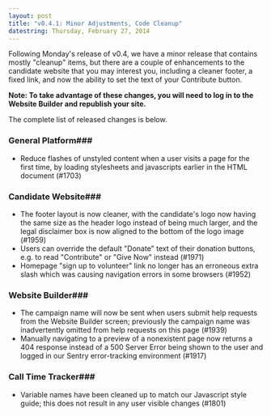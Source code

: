 ```yaml
---
layout: post
title: "v0.4.1: Minor Adjustments, Code Cleanup"
datestring: Thursday, February 27, 2014
---
```


Following Monday's release of v0.4, we have a minor release that contains mostly "cleanup" items, but there are a couple of enhancements to the candidate website that you may interest you, including a cleaner footer, a fixed link, and now the ability to set the text of your Contribute button. 

**Note: To take advantage of these changes, you will need to log in to the Website Builder and republish your site.**

The complete list of released changes is below.

### General Platform### 
* Reduce flashes of unstyled content when a user visits a page for the first time, by loading stylesheets and javascripts earlier in the HTML document (#1703)

### Candidate Website### 
* The footer layout is now cleaner, with the candidate's logo now having the same size as the header logo instead of being much larger, and the legal disclaimer box is now aligned to the bottom of the logo image (#1959)
* Users can override the default "Donate" text of their donation buttons, e.g. to read "Contribute" or "Give Now" instead (#1971)
* Homepage "sign up to volunteer" link no longer has an erroneous extra slash which was causing navigation errors in some browsers (#1952)

### Website Builder### 
* The campaign name will now be sent when users submit help requests from the Website Builder screen; previously the campaign name was inadvertently omitted from help requests on this page (#1939)
* Manually navigating to a preview of a nonexistent page now returns a 404 response instead of a 500 Server Error being shown to the user and logged in our Sentry error-tracking environment (#1917)

### Call Time Tracker### 
* Variable names have been cleaned up to match our Javascript style guide; this does not result in any user visible changes (#1801)